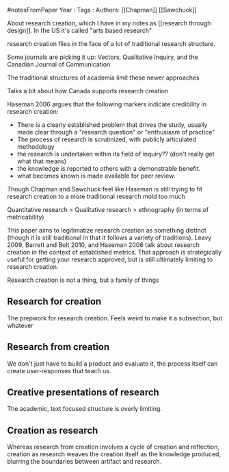 #notesFromPaper
Year   :
Tags   :
Authors: [[Chapman]] [[Sawchuck]]

About research creation, which I have in my notes as [[research through design]]. In the US it's called "arts based research"

research creation flies in the face of a lot of traditional research structure.

Some journals are picking it up: Vectors, Qualitative Inquiry, and the Canadian Journal of Communication

The traditional structures of academia limit these newer approaches

Talks a bit about how Canada supports research creation

Haseman 2006 argues that the following markers indicate credibility in research creation:

 - There is a clearly established problem that drives the study, usually made clear through a "research question" or "enthusiasm of practice"
 - The process of research is scrutinized, with publicly articulated methodology 
 - the research is undertaken within its field of inquiry?? (don't really get what that means)
 - the knowledge is reported to others with a demonstrable benefit. 
 - what becomes known is made available for peer review.

Though Chapman and Sawchuck feel like Haseman is still trying to fit research creation to a more traditional research mold too much

Quantitative research > Qualitative research > ethnography (in terms of metricability)

This paper aims to legitimatize research creation as something distinct (though it is still traditional in that it follows a variety of traditions). Leavy 2009, Barrett and Bolt 2010, and Haseman 2006 talk about research creation in the context of established metrics. That approach is strategically useful for getting your research approved, but is still ultimately limiting to research creation.

Research creation is not a thing, but a family of things

Research for creation
---------------------

The prepwork for research creation. Feels weird to make it a subsection, but whatever

Research from creation
----------------------

We don't just have to build a product and evaluate it, the process itself can create user-responses that teach us.

Creative presentations of research
----------------------------------

The academic, text focused structure is overly limiting.

Creation as research
--------------------

Whereas research from creation involves a cycle of creation and reflection, creation as research weaves the creation itself as the knowledge produced, blurring the boundaries between artifact and research.
